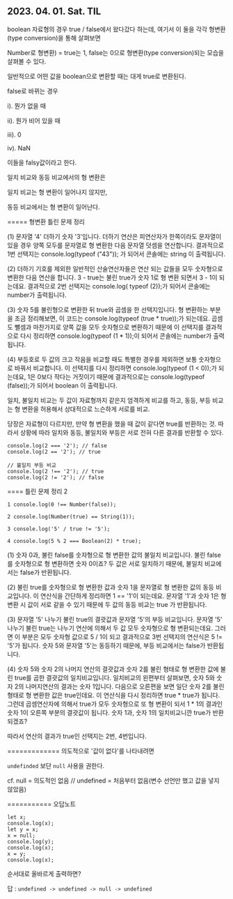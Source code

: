 ## 2023. 04. 01. Sat. TIL


boolean 자료형의 경우 true / false에서 왔다갔다 하는데, 여기서 이 둘을 각각 형변환(type conversion)을 통해 살펴보면

Number로 형변환) = true는 1, false는 0으로 형변환(type conversion)되는 모습을 살펴볼 수 있다. 


일반적으로 어떤 값을 boolean으로 변환할 때는 대게 true로 변환된다. 

false로 바뀌는 경우

i). 뭔가 없을 때

ii). 뭔가 비어 있을 때 

iii). 0

iv). NaN

이들을 falsy값이라고 한다. 



일치 비교와 동등 비교에서의 형 변환은

일치 비교는 형 변환이 일어나지 않지만, 

동등 비교에서는 형 변환이 일어난다. 



===== 형변환 틀린 문제 정리

(1) 문자열 '4' 더하기 숫자 '3'입니다. 더하기 연산은 피연산자가 한쪽이라도 문자열이 있을 경우 양쪽 모두를 문자열로 형 변환한 다음 문자열 덧셈을 연산합니다. 결과적으로 1번 선택지는 console.log(typeof ("43")); 가 되어서 콘솔에는 string 이 출력됩니다.

(2) 더하기 기호를 제외한 일반적인 산술연산자들은 연산 되는 값들을 모두 숫자형으로 변환한 다음 연산을 합니다. 3 - true는 불린 true가 숫자 1로 형 변환 되면서 3 - 1이 되는데요. 결과적으로 2번 선택지는 console.log( typeof (2));가 되어서 콘솔에는 number가 출력됩니다.

(3) 숫자 5를 불린형으로 변환한 뒤 true와 곱셈을 한 선택지입니다. 형 변환하는 부분을 조금 정리해보면, 이 코드는 console.log(typeof (true * true));가 되는데요. 곱셈도 뺄셈과 마찬가지로 양쪽 값을 모두 숫자형으로 변환하기 때문에 이 선택지를 결과적으로 다시 정리하면 console.log(typeof (1 * 1));이 되어서 콘솔에는 number가 출력됩니다.

(4) 부등호로 두 값의 크고 작음을 비교할 때도 특별한 경우를 제외하면 보통 숫자형으로 바꿔서 비교합니다.
이 선택지를 다시 정리하면 console.log(typeof (1 < 0));가 되는데요, 1은 0보다 작다는 거짓이기 때문에 결과적으로는 console.log(typeof (false));가 되어서 boolean 이 출력됩니다.


일치, 불일치 비교는 두 값이 자료형까지 같은지 엄격하게 비교를 하고, 동등, 부등 비교는 형 변환을 허용해서 상대적으로 느슨하게 서로를 비교.

당장은 자료형이 다르지만, 만약 형 변환을 했을 때 값이 같다면 true를 반환하는 것. 따라서 상황에 따라 일치와 동등, 불일치와 부등은 서로 전혀 다른 결과를 반환할 수 있다.


```// 일치 동등 비교
console.log(2 === '2'); // false 
console.log(2 == '2'); // true

// 불일치 부등 비교
console.log(2 !== '2'); // true
console.log(2 != '2'); // false
```



==== 틀린 문제 정리 2

```
1 console.log(0 !== Number(false));

2 console.log(Number(true) == String(1));

3 console.log('5' / true != '5');

4 console.log(5 % 2 === Boolean(2) * true);
```


(1) 숫자 0과, 불린 false를 숫자형으로 형 변환한 값의 불일치 비교입니다. 불린 false를 숫자형으로 형 변환하면 숫자 0이죠? 두 값은 서로 일치하기 때문에, 불일치 비교에서는 false가 반환됩니다.

(2) 불린 true를 숫자형으로 형 변환한 값과 숫자 1을 문자열로 형 변환한 값의 동등 비교입니다. 이 연산식을 간단하게 정리하면 1 == '1'이 되는데요. 문자열 '1'과 숫자 1은 형 변환 시 값이 서로 같을 수 있기 때문에 두 값의 동등 비교는 true 가 반환됩니다.

(3) 문자열 '5' 나누기 불린 true의 결괏값과 문자열 '5'의 부등 비교입니다. 문자열 '5' 나누기 불린 true는 나누기 연산에 의해서 두 값 모두 숫자형으로 형 변환되는데요. 그러면 이 부분은 모두 숫자형 값으로 5 / 1이 되고 결과적으로 3번 선택지의 연산식은 5 != '5'가 됩니다. 숫자 5와 문자열 '5'는 동등하기 때문에, 부등 비교에서는 false가 반환됩니다.

(4) 숫자 5와 숫자 2의 나머지 연산의 결괏값과 숫자 2를 불린 형태로 형 변환한 값에 불린 true를 곱한 결괏값의 일치비교입니다. 일치비교의 왼편부터 살펴보면, 숫자 5와 숫자 2의 나머지연산의 결과는 숫자 1입니다. 다음으로 오른편을 보면 일단 숫자 2를 불린 형태로 형 변환한 값은 true인데요. 이 연산식을 다시 정리하면 true * true가 됩니다. 그런데 곱셈연산자에 의해서 true가 모두 숫자형으로 또 형 변환이 되서 1 * 1의 결과인 숫자 1이 오른쪽 부분의 결괏값이 됩니다.
숫자 1과, 숫자 1의 일치비교니깐 true가 반환되겠죠?

따라서 연산의 결과가 true인 선택지는 2번, 4번입니다.



=============
의도적으로 '값이 없다'를 나타내려면

```undefinded``` 보단  ```null``` 사용을 권한다.

cf. null = 의도적인 없음 // undefined = 처음부터 없음(변수 선언만 했고 값을 넣지 않았음)


=========== 오답노트

```
let x;
console.log(x);
let y = x;
x = null;
console.log(y);
console.log(x);
x = y;
console.log(x);
```

순서대로 올바르게 출력하면?

답 : ``` undefined -> undefined -> null -> undefined ```
